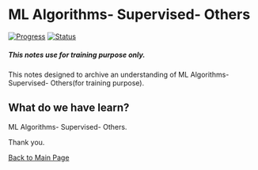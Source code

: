 #  ML Algorithms- Supervised- Others
[![Progress](https://img.shields.io/badge/Progress-100%25-blue.svg)]()
[![Status](https://img.shields.io/badge/Status-Completed-green.svg)]()

##### This notes use for training purpose only.
This notes designed to archive an understanding of  ML Algorithms- Supervised- Others(for training purpose).

## What do we have learn?

   ML Algorithms- Supervised- Others.

Thank you.

[Back to Main Page](https://github.com/eikmarizal/DataStar/)
